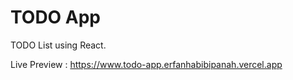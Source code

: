 # TODO App

TODO List using React.

Live Preview : https://www.todo-app.erfanhabibipanah.vercel.app
